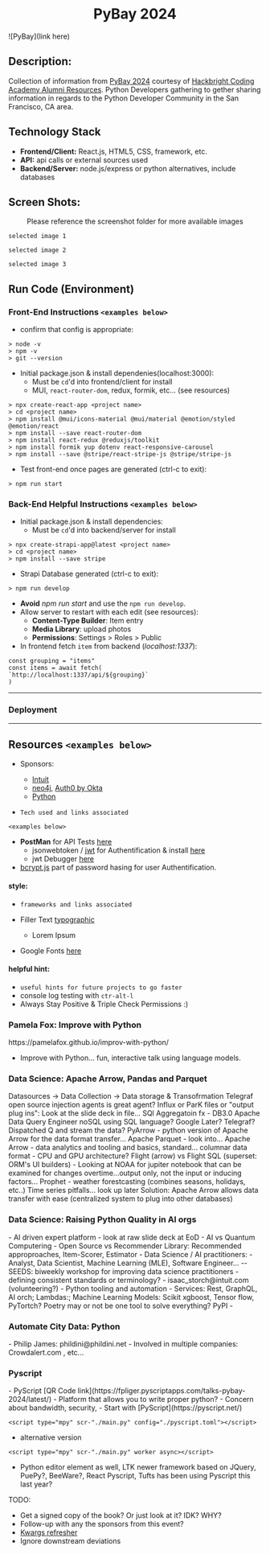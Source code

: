 <h1 align="center">PyBay 2024</h1>

![PyBay](link here)

## Description:
Collection of information from [PyBay 2024](https://pybay.org/) courtesy of [Hackbright Coding Academy Alumni Resources](https://hackbrightacademy.com/). Python Developers gathering to gether sharing information in regards to the Python Developer Community in the San Francisco, CA area. 

## Technology Stack
- **Frontend/Client:** React.js, HTML5, CSS, framework, etc.
- **API:** api calls or external sources used
- **Backend/Server:** node.js/express or python alternatives, include databases

## Screen Shots:
<p align="center">Please reference the screenshot folder for more available images</p>

`selected image 1`

`selected image 2`

`selected image 3`

## Run Code (Environment)

### Front-End Instructions `<examples below>`
- confirm that config is appropriate:
```
> node -v
> npm -v
> git --version
```

- Initial package.json & install dependenies(localhost:3000):
    - Must be `cd`'d into frontend/client for install
    - MUI, `react-router-dom`, redux, formik, etc... (see resources)
```
> npx create-react-app <project name>
> cd <project name>
> npm install @mui/icons-material @mui/material @emotion/styled @emotion/react
> npm install --save react-router-dom
> npm install react-redux @reduxjs/toolkit
> npm install formik yup dotenv react-responsive-carousel
> npm install --save @stripe/react-stripe-js @stripe/stripe-js
```
- Test front-end once pages are generated (ctrl-c to exit):
```
> npm run start
```

### Back-End Helpful Instructions `<examples below>`
- Initial package.json & install dependencies:
    - Must be `cd`'d into backend/server for install
```
> npx create-strapi-app@latest <project name>
> cd <project name>
> npm install --save stripe
```
- Strapi Database generated (ctrl-c to exit):
```
> npm run develop
```
- **Avoid** *npm run start* and use the `npm run develop`. 
- Allow server to restart with each edit (see resources): 
    - **Content-Type Builder**: Item entry
    - **Media Library**: upload photos
    - **Permissions**: Settings > Roles > Public 
- In frontend fetch `item` from backend (*localhost:1337*):
```
const grouping = "items"
const items = await fetch(
`http://localhost:1337/api/${grouping}`
)
```
--------------------------
### Deployment

--------------------------
## Resources `<examples below>`

- Sponsors:
    - [Intuit]()
    - [neo4j](), [Auth0 by Okta]()
    - [Python]()
      
- `Tech used and links associated`

`<examples below>`
- **PostMan** for API Tests [here](https://www.postman.com/)
    - jsonwebtoken / [jwt](https://jwt.io/) for Authentification & install [here](https://www.npmjs.com/package/jsonwebtoken)
    - jwt Debugger [here](https://jwt.io/#debugger-io)
- [bcrypt.js](https://www.npmjs.com/package/bcryptjs) part of password hasing for user Authentification. 


#### **style:** 
- `frameworks and links associated`

- Filler Text [typographic](https://generator.lorem-ipsum.info/)
    - Lorem Ipsum 
- Google Fonts [here](https://fonts.google.com/)

#### **helpful hint:** 
- `useful hints for future projects to go faster`
- console log testing with `ctr-alt-l` 
- Always Stay Positive & Triple Check Permissions :)


<!-- 
### TODO stx: 
Future Structure (stx):

--> 
<h3>Pamela Fox: Improve with Python </h3>
https://pamelafox.github.io/improv-with-python/

- Improve with Python... fun, interactive talk using language models.

<h3>Data Science: Apache Arrow, Pandas and Parquet</h3>
Datasources -> Data Collection -> Data storage & Transofrmation
Telegraf open source injection agents is great agent? Influx or ParK files or "output plug ins": Look at the slide deck in file... 
SQl Aggregatoin fx  - DB3.0 Apache Data Query Engineer noSQL using SQL language? Google Later? 
Telegraf? Dispatched Q and stream the data? 
PyArrow - python version of Apache Arrow for the data format transfer...
Apache Parquet - look into...
Apache Arrow - data analytics and tooling and basics, standard... columnar data format - CPU and GPU architecture? 
Flight (arrow) vs Flight SQL (superset: ORM's UI builders)
- Looking at NOAA for jupiter notebook that can be examined for changes overtime...output only, not the input or inducing factors...
   Prophet - weather forestcasting (combines seasons, holidays, etc..) Time series pitfalls... look up later
Solution: Apache Arrow allows data transfer with ease (centralized system to plug into other databases)

<h3>Data Science: Raising Python Quality in AI orgs</h3>
- AI driven expert platform - look at raw slide deck at EoD
    - AI vs Quantum Computering
    - Open Source vs Recommender Library: Recommended approproaches, Item-Scorer, Estimator 
- Data Science / AI practitioners:
    - Analyst, Data Scientist, Machine Learning (MLE), Software Engineer... 
-- SEEDS: biweekly workshop for improving data science practitioners - defining consistent standards or terminology? 
    - isaac_storch@intuit.com (volunteering?)
- Python tooling and automation 
    - Services: Rest, GraphQL, AI orch; Lambdas:; Machine Learning Models: Scikit xgboost, Tensor flow, PyTortch?
Poetry may or not be one tool to solve everything? PyPI
- 

<h3>Automate City Data: Python</h3>
- Philip James: phildini@phildini.net 
- Involved in multiple companies: Crowdalert.com , etc... 

<h3>Pyscript</h3>
- PyScript [QR Code link](https://fpliger.pyscriptapps.com/talks-pybay-2024/latest/)
- Platform that allows you to write proper python? 
- Concern about bandwidth, security, 
- Start with [PyScript](https://pyscript.net/)

``` <script type="mpy" scr-"./main.py" config="./pyscript.toml"></script> ```
- alternative version

``` <script type="mpy" scr-"./main.py" worker async></script> ```

- Python editor element as well, LTK newer framework based on JQuery, PuePy?, BeeWare?, React Pyscript, Tufts has been using Pyscript this last year? 


TODO: 
- Get a signed copy of the book? Or just look at it? IDK? WHY?
- Follow-up with any the sponsors from this event?
- [Kwargs refresher](https://book.pythontips.com/en/latest/args_and_kwargs.html)
- Ignore downstream deviations

